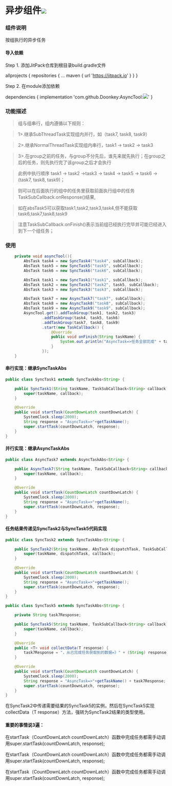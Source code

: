 # 异步组件[![](https://jitpack.io/v/Doonkey/AsyncTool.svg)](https://jitpack.io/#Doonkey/AsyncTool)

### 组件说明

按组执行的异步任务

#### 导入依赖

Step 1. 添加JitPack仓库到根目录build.gradle文件

allprojects {
		repositories {
			...
			maven { url 'https://jitpack.io' }
		}
	}

Step 2. 在module添加依赖

dependencies {
	        implementation 'com.github.Doonkey:AsyncTool:[![](https://jitpack.io/v/Doonkey/AsyncTool.svg)](https://jitpack.io/#Doonkey/AsyncTool)'
	}

### 功能描述

> 组与组串行，组内遵循以下规则：  


> 1>.继承SubThreadTask实现组内并行，如（task7, task8, task9）  


> 2>.继承NormalThreadTask实现组内串行，task1 -> task2 -> task3  


> 3>.在group之前的任务，与group不分先后，谁先来就先执行；在group之后的任务，则先执行完了该group之后才会执行  


> 此例中执行顺序 task1 -> task2 ->task3 -> task4 -> task5 -> task6 -> (task7, task8, task9)；  


> 则可以在后面执行的组中的任务里获取前面执行组中的任务TaskSubCallback.onResponse()结果,  


> 如在absTask5可以获取task1,task2,task3,task4,但不能获取task6,task7,task8,task9  


> 注意TaskSubCallback.onFinish()表示当前组已经执行完毕并可能已经进入到下一个组任务；


### 使用

```Java
    private void asyncTool(){
        AbsTask task4 = new SyncTask4("task4", subCallback);
        AbsTask task5 = new SyncTask5("task5", subCallback);
        AbsTask task6 = new SyncTask6("task6", subCallback);

        AbsTask task1 = new SyncTask1("task1", subCallback);
        AbsTask task2 = new SyncTask2("task2", task5, subCallback);
        AbsTask task3 = new SyncTask3("task3", subCallback);

        AbsTask task7 = new AsyncTask7("task7", subCallback);
        AbsTask task8 = new AsyncTask8("task8", subCallback);
        AbsTask task9 = new AsyncTask9("task9", subCallback);
        AsyncTool.get().addTaskGroup(task1, task2, task3)
                .addTaskGroup(task4, task5, task6)
                .addTaskGroup(task7, task8, task9)
                .start(new TaskCallback() {
                    @Override
                    public void onFinish(String taskName) {
                        System.out.println("AsyncTask=>任务全部完成" + taskName);
                    }
                });
    }
```


#### 串行实现：继承SyncTaskAbs

```Java
public class SyncTask1 extends SyncTaskAbs<String> {

    public SyncTask1(String taskName, TaskSubCallback<String> callback) {
        super(taskName, callback);
    }

    @Override
    public void startTask(CountDownLatch countDownLatch) {
        SystemClock.sleep(2000);
        String response = "AsyncTask=>"+getTaskName();
        super.startTask(countDownLatch, response);
    }
}
```


#### 并行实现：继承AsyncTaskAbs

```Java
public class AsyncTask7 extends AsyncTaskAbs<String> {

    public AsyncTask7(String taskName, TaskSubCallback<String> callback) {
        super(taskName, callback);
    }

    @Override
    public void startTask(CountDownLatch countDownLatch) {
        SystemClock.sleep(2000);
        String response = "AsyncTask=>"+getTaskName();
        super.startTask(countDownLatch, response);
    }
}
```

#### 任务结果传递见SyncTask2与SyncTask5代码实现

```Java
public class SyncTask2 extends SyncTaskAbs<String> {

    public SyncTask2(String taskName, AbsTask dispatchTask, TaskSubCallback<String> callback) {
        super(taskName, dispatchTask, callback);
    }

    @Override
    public void startTask(CountDownLatch countDownLatch) {
        SystemClock.sleep(2000);
        String response = "AsyncTask=>"+getTaskName();
        super.startTask(countDownLatch, response);
    }
}
```


```Java
public class SyncTask5 extends SyncTaskAbs<String> {

    private String task7Response;

    public SyncTask5(String taskName, TaskSubCallback<String> callback) {
        super(taskName, callback);
    }

    @Override
    public <T> void collectData(T response) {
        task7Response = "，从已完成任务获取到的数据=》" + (String) response;
    }

    @Override
    public void startTask(CountDownLatch countDownLatch) {
        SystemClock.sleep(2000);
        String response = "AsyncTask=>"+getTaskName() + task7Response;
        super.startTask(countDownLatch, response);
    }
}
```


在SyncTask2中传递需要结果的SyncTask5的实例，然后在SyncTask5实现collectData（T response）方法，强转为SyncTask2结果的类型使用。

#### 重要的事情说3遍：

在startTask（CountDownLatch countDownLatch）函数中完成任务都需手动调用super.startTask(countDownLatch, response);

在startTask（CountDownLatch countDownLatch）函数中完成任务都需手动调用super.startTask(countDownLatch, response);

在startTask（CountDownLatch countDownLatch）函数中完成任务都需手动调用super.startTask(countDownLatch, response);



